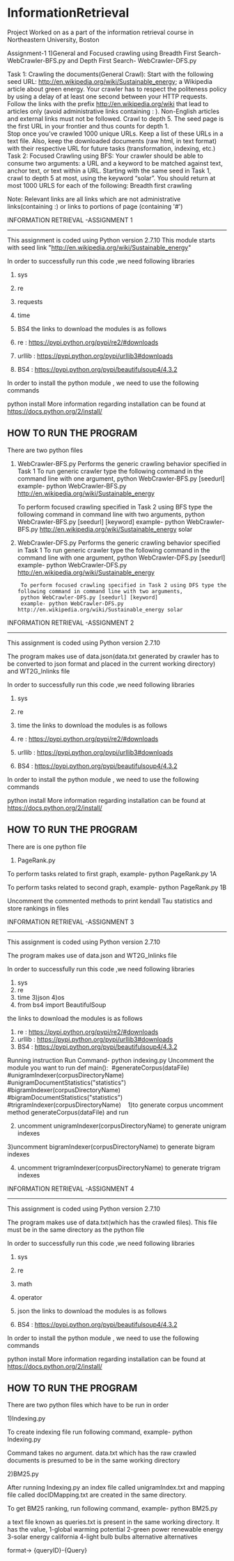 # InformationRetrieval
Project Worked on as a part of the information retrieval course in Northeastern University, Boston

Assignment-1
1)General and Focused crawling using Breadth First Search- WebCrawler-BFS.py and Depth First Search- WebCrawler-DFS.py

Task 1: Crawling the documents(General Crawl):
	Start with the following seed URL: http://en.wikipedia.org/wiki/Sustainable_energy; a Wikipedia article about green energy.
	Your crawler has to respect the politeness policy by using a delay of at least one second between your HTTP requests.
	Follow the links with the prefix http://en.wikipedia.org/wiki that lead to articles only (avoid administrative links containing : ). Non-English articles and external links must not be followed.
	Crawl to depth 5. The seed page is the first URL in your frontier and thus counts for depth 1.  
	Stop once you’ve crawled 1000 unique URLs. Keep a list of these URLs in a text file. Also, keep the downloaded documents (raw html, in text format) with their respective URL for future tasks (transformation, indexing, etc.)
Task 2: Focused Crawling using BFS:
Your crawler should be able to consume two arguments: a URL and a keyword to be matched against text, anchor text, or text within a URL.  Starting with the same seed in Task 1, crawl to depth 5 at most, using the keyword “solar”. You should return at most 1000 URLS for each of the following:
	Breadth first crawling

Note: Relevant links are all links which are not administrative links(containing :) or links to portions of page (containing '#')

INFORMATION RETRIEVAL -ASSIGNMENT 1
******************************************************************************************

This assignment is coded using Python version 2.7.10
This module starts with seed link "http://en.wikipedia.org/wiki/Sustainable_energy"

In order to successfully run this code ,we need following libraries
1) sys
2) re
3) requests
4) time
5) BS4
the links to download the modules is as follows

1) re : https://pypi.python.org/pypi/re2/#downloads
2) urllib : https://pypi.python.org/pypi/urllib3#downloads
3) BS4 : https://pypi.python.org/pypi/beautifulsoup4/4.3.2


In order to install the python module , we need to use the following commands

python <filename> install
More information regarding installation can be found at https://docs.python.org/2/install/


HOW TO  RUN THE PROGRAM
------------------------
There are two python files

1) WebCrawler-BFS.py
   Performs the generic crawling behavior specified in Task 1
   To run generic crawler type the following command in the command line with one argument,
   python WebCrawler-BFS.py [seedurl]
   example- python WebCrawler-BFS.py http://en.wikipedia.org/wiki/Sustainable_energy

   To perform focused crawling specified in Task 2 using BFS type the following command in command line with two arguments,
   python WebCrawler-BFS.py [seedurl] [keyword]
   example- python WebCrawler-BFS.py http://en.wikipedia.org/wiki/Sustainable_energy solar



2) WebCrawler-DFS.py
	    Performs the generic crawling behavior specified in Task 1
	    To run generic crawler type the following command in the command line with one argument,
	    python WebCrawler-DFS.py [seedurl]
	    example- python WebCrawler-DFS.py http://en.wikipedia.org/wiki/Sustainable_energy

	    To perform focused crawling specified in Task 2 using DFS type the following command in command line with two arguments,
	    python WebCrawler-DFS.py [seedurl] [keyword]
	    example- python WebCrawler-DFS.py http://en.wikipedia.org/wiki/Sustainable_energy solar

INFORMATION RETRIEVAL -ASSIGNMENT 2
******************************************************************************************
This assignment is coded using Python version 2.7.10

The program makes use of data.json(data.txt generated by crawler has to be converted to json format and placed in the current working directory) and WT2G_Inlinks file


In order to successfully run this code ,we need following libraries
1) sys
2) re
3) time
the links to download the modules is as follows

1) re : https://pypi.python.org/pypi/re2/#downloads
2) urllib : https://pypi.python.org/pypi/urllib3#downloads
3) BS4 : https://pypi.python.org/pypi/beautifulsoup4/4.3.2


In order to install the python module , we need to use the following commands

python <filename> install
More information regarding installation can be found at https://docs.python.org/2/install/

HOW TO  RUN THE PROGRAM
------------------------
There are is one python file

1) PageRank.py

To perform tasks related to first graph,
   example- python PageRank.py 1A


To perform tasks related to second graph,
   example- python PageRank.py 1B

Uncomment the commented methods to print kendall Tau statistics and store rankings in files




INFORMATION RETRIEVAL -ASSIGNMENT 3
******************************************************************************************

This assignment is coded using Python version 2.7.10

The program makes use of data.json and WT2G_Inlinks file


In order to successfully run this code ,we need following libraries
1) sys
2) re
3) time
3)json
4)os
5) from bs4 import BeautifulSoup

the links to download the modules is as follows

1) re : https://pypi.python.org/pypi/re2/#downloads
2) urllib : https://pypi.python.org/pypi/urllib3#downloads
3) BS4 : https://pypi.python.org/pypi/beautifulsoup4/4.3.2

Running instruction
Run Command- python indexing.py
Uncomment the module you want to run
def main():     #generateCorpus(dataFile)     #unigramIndexer(corpusDirectoryName)     #unigramDocumentStatistics("statistics")     #bigramIndexer(corpusDirectoryName)     #bigramDocumentStatistics("statistics")     #trigramIndexer(corpusDirectoryName)         1)to generate corpus
	uncomment method generateCorpus(dataFile) and run


2) uncomment unigramIndexer(corpusDirectoryName) to generate unigram indexes

3)uncomment bigramIndexer(corpusDirectoryName) to generate bigram indexes

4) uncomment trigramIndexer(corpusDirectoryName) to generate trigram indexes


INFORMATION RETRIEVAL -ASSIGNMENT 4
******************************************************************************************

This assignment is coded using Python version 2.7.10

The program makes use of data.txt(which has the crawled files).
This file must be in the same directory as the python file


In order to successfully run this code ,we need following libraries
1) sys
2) re
3) math
4) operator
5) json
the links to download the modules is as follows

1) BS4 : https://pypi.python.org/pypi/beautifulsoup4/4.3.2



In order to install the python module , we need to use the following commands

python <filename> install
More information regarding installation can be found at https://docs.python.org/2/install/

HOW TO  RUN THE PROGRAM
------------------------
There are two python files which have to be run in order

1)Indexing.py

To create indexing file run following command,
   example- python Indexing.py

Command takes no argument. data.txt which has the raw crawled documents is presumed to be in the same working directory

2)BM25.py

After running Indexing.py an index file called unigramIndex.txt and mapping file called docIDMapping.txt are created in the same directory.   

To get BM25 ranking, run following command,
   example- python BM25.py

a text file known as queries.txt is present in the same working directory. It has the value,
1-global warming potential
2-green power renewable energy
3-solar energy california
4-light bulb bulbs alternative alternatives

format-> {queryID}-{Query}
